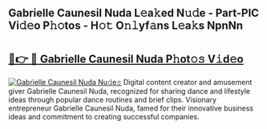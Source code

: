 ## Gabrielle Caunesil Nuda L𝚎a𝚔ed N𝚞𝚍e - Part-PIC Vi𝚍𝚎o P𝚑𝚘tos - H𝚘𝚝 O𝚗𝚕yf𝚊ns L𝚎a𝚔s NpnNn

# <h2><a href="http://kfcfg1.oniu.top/?m=Gabrielle+Caunesil+Nuda">🔗👉 🔴 Gabrielle Caunesil Nuda P𝚑ot𝚘𝚜 V𝚒d𝚎o</a></h2>

[![Gabrielle Caunesil Nuda Nu𝚍e𝚜](https://i.imgur.com/0qMVB7G.gif)](http://kfcfg1.oniu.top/?m=Gabrielle+Caunesil+Nuda)
Digital content creator and amusement giver Gabrielle Caunesil Nuda, recognized for sharing dance and lifestyle ideas through popular dance routines and brief clips. Visionary entrepreneur Gabrielle Caunesil Nuda, famed for their innovative business ideas and commitment to creating successful companies.  
